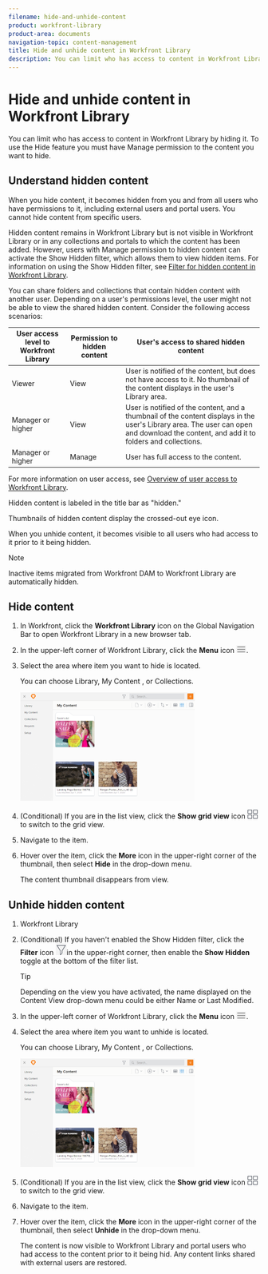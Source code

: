 ```yaml
---
filename: hide-and-unhide-content
product: workfront-library
product-area: documents
navigation-topic: content-management
title: Hide and unhide content in Workfront Library
description: You can limit who has access to content in Workfront Library by hiding it. To use the Hide feature you must have Manage permission to the content you want to hide.
---
```


# Hide and unhide content in Workfront Library

You can limit who has access to content in Workfront Library by hiding it. To use the Hide feature you must have Manage permission to the content you want to hide.

## Understand hidden content

When you hide content, it becomes hidden from you and from all users who have permissions to it, including external users and portal users. You cannot hide content from specific users.

Hidden content remains in Workfront Library but is not visible in Workfront Library or in any collections and portals to which the content has been added. However, users with Manage permission to hidden content can activate the Show Hidden filter, which allows them to view hidden items. For information on using the Show Hidden filter, see [Filter for hidden content in Workfront Library](../../workfront-library/content-management/filters/filter-hidden-content.md).

You can share folders and collections that contain hidden content with another user. Depending on a user's permissions level, the user might not be able to view the shared hidden content. Consider the following access scenarios:

| User access level to Workfront Library |Permission to hidden content |User's access to shared hidden content |
|---|---|---|
| Viewer |View |User is notified of the content, but does not have access to it. No thumbnail of the content displays in the user's Library area. |
| Manager or higher |View |User is notified of the content, and a thumbnail of the content displays in the user's Library area. The user can open and download the content, and add it to folders and collections. |
| Manager or higher |Manage |User has full access to the content. |

For more information on user access, see [Overview of user access to Workfront Library](../../workfront-library/administration-and-setup/user-access/user-access-overview.md).

Hidden content is labeled in the title bar as "hidden."

Thumbnails of hidden content display the crossed-out eye icon.

When you unhide content, it becomes visible to all users who had access to it prior to it being hidden.

>[!NOTE]
>
>Inactive items migrated from Workfront DAM to Workfront Library are automatically hidden.

## Hide content

1. In Workfront, click the **Workfront Library** icon on the Global Navigation Bar to open Workfront Library in a new browser tab. 
1. In the upper-left corner of Workfront Library, click the **Menu** icon ![](assets/library-menu-icon.png).
1. Select the area where item you want to hide is located.

   You can choose Library, My Content , or Collections.

   ![](assets/library-left-panel---new-350x217.png)

1. (Conditional) If you are in the list view, click the **Show grid view** icon ![](assets/grid-view-icon.png) to switch to the grid view.
1. Navigate to the item.
1. Hover over the item, click the **More** icon in the upper-right corner of the thumbnail, then select **Hide** in the drop-down menu.

   The content thumbnail disappears from view.

## Unhide hidden content

1. Workfront Library
1. (Conditional) If you haven't enabled the Show Hidden filter, click the **Filter** icon ![](assets/library-filter-icon.png)in the upper-right corner, then enable the **Show Hidden** toggle at the bottom of the filter list.

   >[!TIP]
   >
   >Depending on the view you have activated, the name displayed on the Content View drop-down menu could be either Name or Last Modified.

1. In the upper-left corner of Workfront Library, click the **Menu** icon ![](assets/library-menu-icon.png).
1. Select the area where item you want to unhide is located.

   You can choose Library, My Content , or Collections.

   ![](assets/library-left-panel---new-350x217.png)

1. (Conditional) If you are in the list view, click the **Show grid view** icon ![](assets/grid-view-icon.png) to switch to the grid view.
1. Navigate to the item.
1. Hover over the item, click the **More** icon in the upper-right corner of the thumbnail, then select **Unhide** in the drop-down menu.

   The content is now visible to Workfront Library and portal users who had access to the content prior to it being hid. Any content links shared with external users are restored.

